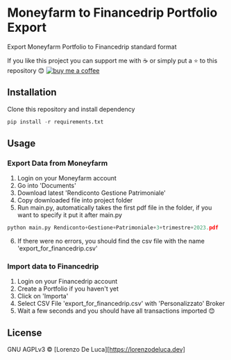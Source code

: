 # Moneyfarm to Financedrip Portfolio Export
Export Moneyfarm Portfolio to Financedrip standard format

If you like this project you can support me with :coffee: or simply put a :star: to this repository :blush:
[![buy me a coffee](https://img.shields.io/badge/support-buymeacoffee-222222.svg?style=flat-square)](https://www.buymeacoffee.com/lorenzodeluca)

## Installation

Clone this repository and install dependency
```python
pip install -r requirements.txt 
```
## Usage

### Export Data from Moneyfarm
1. Login on your Moneyfarm account
2. Go into 'Documents'
3. Download latest 'Rendiconto Gestione Patrimoniale'
4. Copy downloaded file into project folder
5. Run main.py, automatically takes the first pdf file in the folder, if you want to specify it put it after main.py
  ```python
python main.py Rendiconto+Gestione+Patrimoniale+3+trimestre+2023.pdf
```
6. If there were no errors, you should find the csv file with the name 'export_for_financedrip.csv'

### Import data to Financedrip
1. Login on your Financedrip account
2. Create a Portfolio if you haven't yet
3. Click on 'Importa'
4. Select CSV File 'export_for_financedrip.csv' with 'Personalizzato' Broker
5. Wait a few seconds and you should have all transactions imported :blush:


## License
GNU AGPLv3 © [Lorenzo De Luca][https://lorenzodeluca.dev]